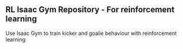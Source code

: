 ## RL Isaac Gym Repository - For reinforcement learning

Use Isaac Gym to train kicker and goalie behaviour with reinforcement learning
